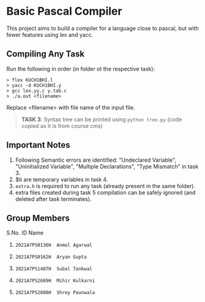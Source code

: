 # Basic Pascal Compiler
This project aims to build a compiler for a language close to pascal, but with fewer features using lex and yacc.

## Compiling Any Task
Run the following in order (in folder ot the respective task):
```
> flex KUCH1BHI.l
> yacc -d KUCH1BHI.y
> gcc lex.yy.c y.tab.c
> ./a.out <filename>
```
Replace \<filename\> with file name of the input file.

> **TASK 3**: Syntax tree can be printed using `python tree.py` (code copied as it is from course cms)

## Important Notes
1. Following Semantic errors are identified: "Undeclared Variable", "Uninitialized Variable", "Multiple Declarations", "Type Mismatch" in task 3.
2. $ti are temporary variables in task 4.
3. `extra.h` is required to run any task (already present in the same folder).
4. extra files created during task 5 compilation can be safely ignored (and deleted after task terminates).

## Group Members
S.No.  ID             Name
1.     2021A7PS0136H  Anmol Agarwal
2.     2021A7PS0162H  Aryan Gupta
3.     2021A7PS1407H  Subal Tankwal
4.     2021A7PS2689H  Mihir Kulkarni
5.     2021A7PS2808H  Shrey Paunwala